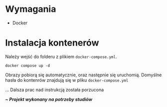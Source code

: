 
# Wymagania
- Docker

# Instalacja kontenerów

Należy wejść do folderu z plikiem `docker-compose.yml`.

```
docker compose up -d
```

Obrazy pobiorą się automatycznie, oraz następnie się uruchomią.
Domyślne hasła do kontenrów znajdują się w pliku `docker-compose.yml`


... Dalsza prac nad instrukcją została porzucona

_**~ Projekt wykonany na potrzeby studiów**_
